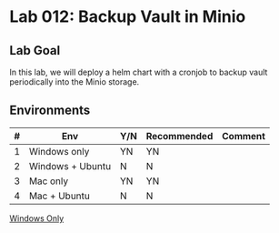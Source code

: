 # Lab 012: Backup Vault in Minio

## Lab Goal

In this lab, we will deploy a helm chart with a cronjob to backup vault periodically into the Minio storage.

<!--
## Clean up

Run below commands to remove docker containers and volumes

```bash
sudo docker compose down -v
sudo systemctl stop metricbeat
sudo systemctl disable metricbeat
sudo apt remove metricbeat
```
-->

## Environments

| #  | Env  | Y/N  | Recommended   |  Comment |
|---|---|---|---|---|
| 1 | Windows only | YN | YN |   |
| 2 | Windows + Ubuntu | N | N |   |
| 3 | Mac only | YN | YN |   |
| 4 | Mac + Ubuntu | N | N |   |

[Windows Only](01_YN_WindowsOnly.md)

<!--
[With_Windows_Ubuntu](02_N_Windows_Ubuntu.md)

[Mac Only doesn't work](03_N_MacOnly.md)

[With_Mac_Ubuntu](04_N_Mac_Ubuntu.md)
-->
